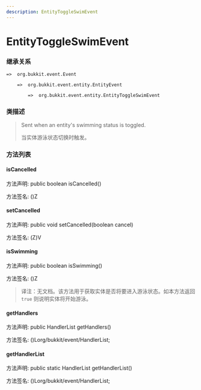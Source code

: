 ```yaml
---
description: EntityToggleSwimEvent
---
```


# EntityToggleSwimEvent

### 继承关系

    =>  org.bukkit.event.Event

        =>  org.bukkit.event.entity.EntityEvent

            =>  org.bukkit.event.entity.EntityToggleSwimEvent

### 类描述

> Sent when an entity's swimming status is toggled.
>
> 当实体游泳状态切换时触发。

### 方法列表

#### isCancelled

方法声明: public boolean isCancelled()

方法签名: ()Z

#### setCancelled

方法声明: public void setCancelled(boolean cancel)

方法签名: (Z)V

#### isSwimming

方法声明: public boolean isSwimming()

方法签名: ()Z

> 译注：无文档。该方法用于获取实体是否将要进入游泳状态。如本方法返回 `true` 则说明实体将开始游泳。

#### getHandlers

方法声明: public HandlerList getHandlers()

方法签名: ()Lorg/bukkit/event/HandlerList;

#### getHandlerList

方法声明: public static HandlerList getHandlerList()

方法签名: ()Lorg/bukkit/event/HandlerList;